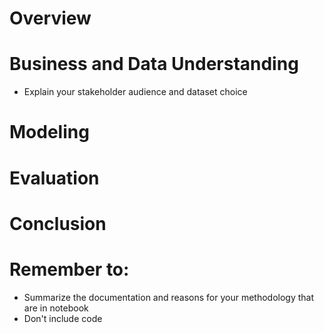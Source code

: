 # Overview
# Business and Data Understanding
- Explain your stakeholder audience and dataset choice
# Modeling
# Evaluation
# Conclusion

# Remember to:
- Summarize the documentation and reasons for your methodology that are in notebook
- Don't include code